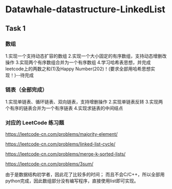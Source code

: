 # Datawhale-datastructure-LinkedList

## Task 1

### 数组
1.实现一个支持动态扩容的数组
2.实现一个大小固定的有序数组，支持动态增删改操作
3.实现两个有序数组合并为一个有序数组
4.学习哈希表思想，并完成leetcode上的两数之和(1)及Happy  Number(202)！(要求全部用哈希思想实现！)--待完成

### 链表（全部完成）
1.实现单链表、循环链表、双向链表，支持增删操作
2.实现单链表反转
3.实现两个有序的链表合并为一个有序链表
4.实现求链表的中间结点

### 对应的 LeetCode 练习题

https://leetcode-cn.com/problems/majority-element/

https://leetcode-cn.com/problems/linked-list-cycle/

https://leetcode-cn.com/problems/merge-k-sorted-lists/

https://leetcode-cn.com/problems/3sum/


由于是数据结构初学者，因此花了比较多的时间；
而且不会C/C++，所以全部用python完成，因此数组部分没有编写程序，直接使用list即可实现。
